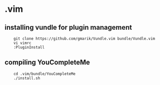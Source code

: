 # .vim

## installing vundle for plugin management
  
        git clone https://github.com/gmarik/Vundle.vim bundle/Vundle.vim
        vi vimrc
        :PluginInstall
  
## compiling YouCompleteMe
  
        cd .vim/bundle/YouCompleteMe
        ./install.sh
